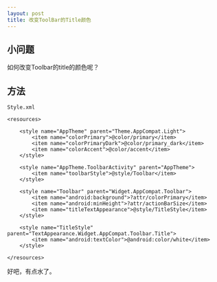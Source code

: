 ```yaml
---
layout: post
title: 改变ToolBar的Title颜色
---
```

## 小问题
如何改变Toolbar的title的颜色呢？

## 方法

`Style.xml`

    <resources>

        <style name="AppTheme" parent="Theme.AppCompat.Light">
            <item name="colorPrimary">@color/primary</item>
            <item name="colorPrimaryDark">@color/primary_dark</item>
            <item name="colorAccent">@color/accent</item>
        </style>

        <style name="AppTheme.ToolbarActivity" parent="AppTheme">
            <item name="toolbarStyle">@style/Toolbar</item>
        </style>

        <style name="Toolbar" parent="Widget.AppCompat.Toolbar">
            <item name="android:background">?attr/colorPrimary</item>
            <item name="android:minHeight">?attr/actionBarSize</item>
            <item name="titleTextAppearance">@style/TitleStyle</item>
        </style>

        <style name="TitleStyle" parent="TextAppearance.Widget.AppCompat.Toolbar.Title">
            <item name="android:textColor">@android:color/white</item>
        </style>

    </resources>
    

好吧，有点水了。